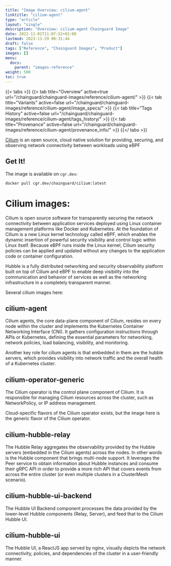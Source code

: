 ```yaml
---
title: "Image Overview: cilium-agent"
linktitle: "cilium-agent"
type: "article"
layout: "single"
description: "Overview: cilium-agent Chainguard Image"
date: 2022-11-01T11:07:52+02:00
lastmod: 2023-11-29 00:31:44
draft: false
tags: ["Reference", "Chainguard Images", "Product"]
images: []
menu: 
  docs: 
    parent: "images-reference"
weight: 500
toc: true
---
```


{{< tabs >}}
{{< tab title="Overview" active=true url="/chainguard/chainguard-images/reference/cilium-agent/" >}}
{{< tab title="Variants" active=false url="/chainguard/chainguard-images/reference/cilium-agent/image_specs/" >}}
{{< tab title="Tags History" active=false url="/chainguard/chainguard-images/reference/cilium-agent/tags_history/" >}}
{{< tab title="Provenance" active=false url="/chainguard/chainguard-images/reference/cilium-agent/provenance_info/" >}}
{{</ tabs >}}



<!--overview:start-->
[Cilium](https://cilium.io/) is an open source, cloud native solution for providing, securing, and observing network connectivity between workloads using eBPF
<!--overview:end-->

<!--getting:start-->
## Get It!
The image is available on `cgr.dev`:

```
docker pull cgr.dev/chainguard/cilium:latest
```
<!--getting:end-->

<!--body:start-->
# Cilium images:

Cilium is open source software for transparently securing the network connectivity between application services deployed using Linux container management platforms like Docker and Kubernetes. At the foundation of Cilium is a new Linux kernel technology called eBPF, which enables the dynamic insertion of powerful security visibility and control logic within Linux itself. Because eBPF runs inside the Linux kernel, Cilium security policies can be applied and updated without any changes to the application code or container configuration.

Hubble is a fully distributed networking and security observability platform built on top of Cilium and eBPF to enable deep visibility into the communication and behavior of services as well as the networking infrastructure in a completely transparent manner.

Several cilium images here:

## cilium-agent

Cilium agents, the core data-plane component of Cilium, resides on every node within the cluster and implements the Kubernetes Container Networking Interface (CNI). It gathers configuration instructions through APIs or Kubernetes, defining the essential parameters for networking, network policies, load balancing, visibility, and monitoring.

Another key role for cilium agents is that embedded in them are the hubble servers, which provides visibility into network traffic and the overall health of a Kubernetes cluster.

## cilium-operator-generic

The Cilium operator is the control plane component of Cilium. It is responsible for managing Cilium resources across the cluster, such as NetworkPolicy, or IP address management.

Cloud-specific flavors of the Cilium operator exists, but the image here is the generic flavor of the Cilium operator.

## cilium-hubble-relay

The Hubble Relay aggregates the observability provided by the Hubble servers (embedded in the Cilium agents) across the nodes. In other words is the Hubble component that brings multi-node support. It leverages the Peer service to obtain information about Hubble instances and consume their gRPC API in order to provide a more rich API that covers events from across the entire cluster (or even multiple clusters in a ClusterMesh scenario).

## cilium-hubble-ui-backend

The Hubble UI Backend component processes the data provided by the lower-level Hubble components (Relay, Server), and feed that to the Cilium Hubble UI.

## cilium-hubble-ui

The Hubble UI, a ReactJS app served by nginx, visually depicts the network connectivity, policies, and dependencies of the cluster in a user-friendly manner.
<!--body:end-->

